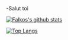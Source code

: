 -Salut toi 

[![Falkos's github stats](https://github-readme-stats.vercel.app/api?username=Falkos1)](https://github.com/anuraghazra/github-readme-stats)

[![Top Langs](https://github-readme-stats.vercel.app/api/top-langs/?username=Falkos1)](https://github.com/anuraghazra/github-readme-stats)

<!--
**Falkos1/Falkos1** is a ✨ _special_ ✨ repository because its `README.md` (this file) appears on your GitHub profile.

Here are some ideas to get you started:

- 🔭 I’m currently working on ...
- 🌱 I’m currently learning ...
- 👯 I’m looking to collaborate on ...
- 🤔 I’m looking for help with ...
- 💬 Ask me about ...
- 📫 How to reach me: ...
- 😄 Pronouns: ...
- ⚡ Fun fact: ...
-->
